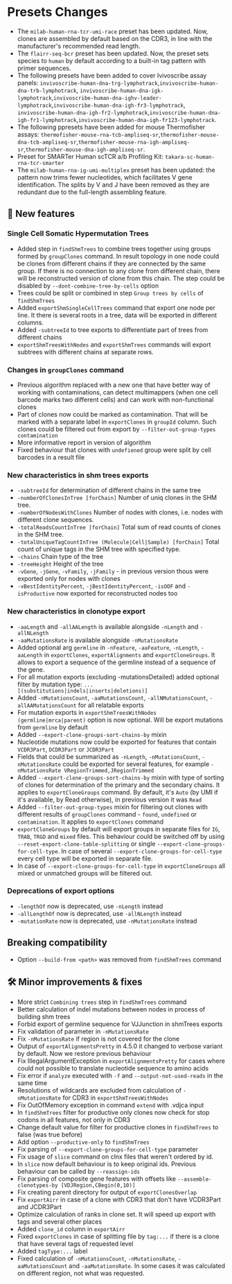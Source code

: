 # Presets Changes

- The `milab-human-rna-tcr-umi-race` preset has been updated. Now, clones are assembled by default based on the CDR3, in
  line with the manufacturer's recommended read length.
- The `flairr-seq-bcr` preset has been updated. Now, the preset sets species to `human` by default according to a
  built-in tag pattern with primer sequences.
- The following presets have been added to cover Ivivoscribe assay
  panels: `invivoscribe-human-dna-trg-lymphotrack`,`invivoscribe-human-dna-trb-lymphotrack`, `invivoscribe-human-dna-igk-lymphotrack`,`invivoscribe-human-dna-ighv-leader-lymphotrack`,`invivoscribe-human-dna-igh-fr3-lymphotrack`, `invivoscribe-human-dna-igh-fr2-lymphotrack`,`invivoscribe-human-dna-igh-fr1-lymphotrack`,`invivoscribe-human-dna-igh-fr123-lymphotrack`.
- The following ppresets have been added for mouse Thermofisher
  assays: `thermofisher-mouse-rna-tcb-ampliseq-sr`,`thermofisher-mouse-dna-tcb-ampliseq-sr`,`thermofisher-mouse-rna-igh-ampliseq-sr`,`thermofisher-mouse-dna-igh-ampliseq-sr`.
- Preset for SMARTer Human scTCR a/b Profiling Kit: `takara-sc-human-rna-tcr-smarter`
- The `milab-human-rna-ig-umi-multiplex` preset has been updated: the pattern now trims fewer nucleotides, which facilitates V gene identification. The splits by V and J have been removed as they are redundant due to the full-length assembling feature.

## 🚀 New features

### Single Cell Somatic Hypermutation Trees

- Added step in `findShmTrees` to combine trees together using groups formed by `groupClones` command. In result
  topology in one node could be clones from different chains if they are connected by the same group. If there is no
  connection to any clone from different chain, there will be reconstructed version of clone from this chain. The step
  could be disabled by `--dont-combine-tree-by-cells` option
- Trees could be split or combined in step `Group trees by cells` of `findShmTrees`
- Added `exportShmSingleCellTrees` command that export one node per line. It there is several roots in a tree, data will
  be exported in different columns.
- Added `-subtreeId` to tree exports to differentiate part of trees from different chains
- `exportShmTreesWithNodes` and `exportShmTrees` commands will export subtrees with different chains at separate rows.

### Changes in `groupClones` command

- Previous algorithm replaced with a new one that have better way of working with contaminations, can detect
  multimappers (when one cell barcode marks two different cells) and can work with non-functional clones
- Part of clones now could be marked as contamination. That will be marked with a separate label in `exportClones`
  in `groupId` column. Such clones could be filtered out from export by `--filter-out-group-types contamination`
- More informative report in version of algorithm
- Fixed behaviour that clones with `undefiened` group were split by cell barcodes in a result file

### New characteristics in shm trees exports

- `-subtreeId` for determination of different chains in the same tree
- `-numberOfClonesInTree [forChain]` Number of uniq clones in the SHM tree.
- `-numberOfNodesWithClones` Number of nodes with clones, i.e. nodes with different clone sequences.
- `-totalReadsCountInTree [forChain]` Total sum of read counts of clones in the SHM tree.
- `-totalUniqueTagCountInTree (Molecule|Cell|Sample) [forChain]` Total count of unique tags in the SHM tree with
  specified type.
- `-chains` Chain type of the tree
- `-treeHeight` Height of the tree
- `-vGene`, `-jGene`, `-vFamily`, `-jFamily` - in previous version thous were exported only for nodes with clones
- `-vBestIdentityPercent`, `-jBestIdentityPercent`, `-isOOF` and `-isProductive` now exported for reconstructed nodes
  too

### New characteristics in clonotype export

- `-aaLength` and `-allAALength` is available alongside `-nLength` and `-allNLength`
- `-aaMutationsRate` is available alongside `-nMutationsRate`
- Added optional arg `germline` in `-nFeature`, `-aaFeature`, `-nLength`, `-aaLength`
  in `exportClones`, `exportAlignments` and `exportCloneGroups`. It allows to export a sequence of the germline instead
  of a sequence of the gene.
- For all mutation exports (excluding -mutationsDetailed) added optional filter by mutation
  type: `... [(substitutions|indels|inserts|deletions)]`
- Added `-nMutationsCount`, `-aaMutationsCount`, `-allNMutationsCount`, `-allAAMutationsCount` for all relatable exports
- For mutation exports in `exportShmTreesWithNodes` `(germline|mrca|parent)` option is now optional. Will be export
  mutations from `germline` by default
- Added `--export-clone-groups-sort-chains-by` mixin
- Nucleotide mutations now could be exported for features that contain `VCDR3Part`, `DCDR3Part` or `JCDR3Part`
- Fields that could be summarized as `-nLength`, `-nMutationsCount`, `-nMutationsRate` could be exported for several
  features, for example `-nMutationsRate VRegionTrimmed,JRegionTrimmed`
- Added `--export-clone-groups-sort-chains-by` mixin with type of sorting of clones for determination of the primary and
  the secondary chains. It applies to `exportCloneGroups` command. By default, it's `Auto` (by UMI if it's available, by
  Read otherwise), in previous version it was `Read`
- Added `--filter-out-group-types` mixin for filtering out clones with different results of `groupClones`
  command - `found`, `undefined` or `contamination`. It applies to `exportClones` command
- `exportCloneGroups` by default will export groups in separate files for `IG`, `TRAB`, `TRGD` and `mixed` files. This
  behaviour could be switched off by using `--reset-export-clone-table-splitting` or single
  `--export-clone-groups-for-cell-type`. In case of several `--export-clone-groups-for-cell-type` every cell type will
  be exported in separate file.
- In case of `--export-clone-groups-for-cell-type` in `exportCloneGroups` all mixed or unmatched groups will be filtered
  out.

### Deprecations of export options

- `-lengthOf` now is deprecated, use `-nLength` instead
- `-allLengthOf` now is deprecated, use `-allNLength` instead
- `-mutationRate` now is deprecated, use `-nMutationsRate` instead

## Breaking compatibility

- Option `--build-from <path>` was removed from `findShmTrees` command

## 🛠️ Minor improvements & fixes

- More strict `Combining trees` step in `findShmTrees` command
- Better calculation of indel mutations between nodes in process of building shm trees
- Forbid export of germline sequence for VJJunction in shmTrees exports
- Fix validation of parameter in `-nMutationsRate`
- Fix `-nMutationsRate` if region is not covered for the clone
- Output of `exportAlignmentsPretty` in 4.5.0 it changed to verbose variant by default. Now we restore previous
  behaviour
- Fix IllegalArgumentException in `exportAlignmentsPretty` for cases where could not possible to translate nucleotide
  sequence to amino acids
- Fix error if `analyze` executed with `-f` and `--output-not-used-reads` in the same time
- Resolutions of wildcards are excluded from calculation of `-nMutationsRate` for CDR3 in `exportShmTreesWithNodes`
- Fix OutOfMemory exception in command `extend` with .vdjca input
- In `findShmTrees` filter for productive only clones now check for stop codons in all features, not only in CDR3
- Change default value for filter for productive clones in `findShmTrees` to false (was true before)
- Add option `--productive-only` to `findShmTrees`
- Fix parsing of `--export-clone-groups-for-cell-type` parameter
- Fix usage of `slice` command on clnx files that weren't ordered by id.
- In `slice` now default behaviour is to keep original ids. Previous behaviour can be called by `--reassign-ids`
- Fix parsing of composite gene features with offsets like `--assemble-clonotypes-by [VDJRegion,CBegin(0,10)]`
- Fix creating parent directory for output of `exportClonesOverlap`
- Fix `exportAirr` in case of a clone with CDR3 that don't have VCDR3Part and JCDR3Part
- Optimize calculation of ranks in clone set. It will speed up export with tags and several other places
- Added `clone_id` column in `exportAirr`
- Fixed `exportClones` in case of splitting file by `tag:...` if there is a clone that have several tags of requested
  level
- Added `tagType:...` label
- Fixed calculation of `-nMutationsCount`, `-nMutationsRate`, `-aaMutationsCount` and `-aaMutationsRate`. In some cases
  it
  was calculated on different region, not what was requested.
